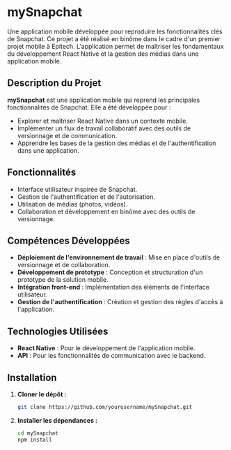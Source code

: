 # mySnapchat

Une application mobile développée pour reproduire les fonctionnalités clés de Snapchat. Ce projet a été réalisé en binôme dans le cadre d'un premier projet mobile à Epitech. L'application permet de maîtriser les fondamentaux du développement React Native et la gestion des médias dans une application mobile.

## Description du Projet

**mySnapchat** est une application mobile qui reprend les principales fonctionnalités de Snapchat. Elle a été développée pour :
- Explorer et maîtriser React Native dans un contexte mobile.
- Implémenter un flux de travail collaboratif avec des outils de versionnage et de communication.
- Apprendre les bases de la gestion des médias et de l'authentification dans une application.

## Fonctionnalités

- Interface utilisateur inspirée de Snapchat.
- Gestion de l'authentification et de l'autorisation.
- Utilisation de médias (photos, vidéos).
- Collaboration et développement en binôme avec des outils de versionnage.

## Compétences Développées

- **Déploiement de l'environnement de travail** : Mise en place d'outils de versionnage et de collaboration.
- **Développement de prototype** : Conception et structuration d'un prototype de la solution mobile.
- **Intégration front-end** : Implémentation des éléments de l'interface utilisateur.
- **Gestion de l'authentification** : Création et gestion des règles d'accès à l'application.

## Technologies Utilisées

- **React Native** : Pour le développement de l'application mobile.
- **API** : Pour les fonctionnalités de communication avec le backend.

## Installation

1. **Cloner le dépôt :**
   ```bash
   git clone https://github.com/yourusername/mySnapchat.git
   ```

2. **Installer les dépendances :**
   ```bash
   cd mySnapchat
   npm install
   ```